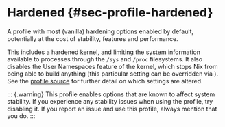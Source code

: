 # Hardened {#sec-profile-hardened}

A profile with most (vanilla) hardening options enabled by default,
potentially at the cost of stability, features and performance.

This includes a hardened kernel, and limiting the system information
available to processes through the `/sys` and
`/proc` filesystems. It also disables the User Namespaces
feature of the kernel, which stops Nix from being able to build anything
(this particular setting can be overridden via
[](#opt-security.allowUserNamespaces)). See the
[profile source](https://github.com/nixos/nixpkgs/tree/master/nixos/modules/profiles/hardened.nix)
for further detail on which settings are altered.

::: {.warning}
This profile enables options that are known to affect system
stability. If you experience any stability issues when using the
profile, try disabling it. If you report an issue and use this
profile, always mention that you do.
:::
